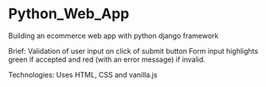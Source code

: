 # Python_Web_App
 Building an ecommerce web app with python django framework

Brief:
	Validation of user input on click of submit button
	Form input highlights green if accepted and red (with an error message) if invalid.
	
Technologies: 
	Uses HTML, CSS and vanilla.js